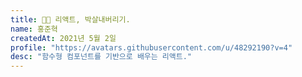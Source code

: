 ```yaml
---
title: 👨‍🎤 리액트, 박살내버리기.
name: 홍준혁
createdAt: 2021년 5월 2일
profile: "https://avatars.githubusercontent.com/u/48292190?v=4"
desc: "함수형 컴포넌트를 기반으로 배우는 리액트."
---
```


<div class="waiting">
</div>
